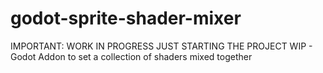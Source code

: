 # godot-sprite-shader-mixer
IMPORTANT: WORK IN PROGRESS
JUST STARTING THE PROJECT
WIP - Godot Addon to set a collection of shaders mixed together

